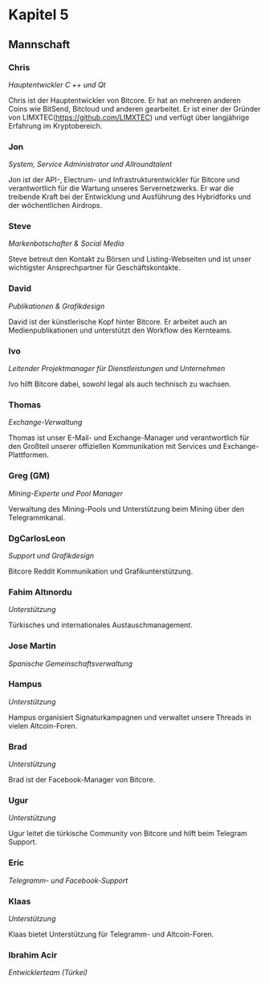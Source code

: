 # Kapitel 5
## Mannschaft

### Chris

*Hauptentwickler C ++ und Qt*

Chris ist der Hauptentwickler von Bitcore. Er hat an mehreren anderen Coins wie BitSend, Bitcloud und anderen gearbeitet. Er ist einer der Gründer von LIMXTEC(https://github.com/LIMXTEC) und verfügt über langjährige Erfahrung im Kryptobereich.

### Jon

*System, Service Administrator und Allroundtalent*

Jon ist der API-, Electrum- und Infrastrukturentwickler für Bitcore und verantwortlich für die Wartung unseres Servernetzwerks. Er war die treibende Kraft bei der Entwicklung und Ausführung des Hybridforks und der wöchentlichen Airdrops.

### Steve

*Markenbotschafter & Social Media*

Steve betreut den Kontakt zu Börsen und Listing-Webseiten und ist unser wichtigster Ansprechpartner für Geschäftskontakte.

### David

*Publikationen & Grafikdesign*

David ist der künstlerische Kopf hinter Bitcore. Er arbeitet auch an Medienpublikationen und unterstützt den Workflow des Kernteams.

### Ivo

*Leitender Projektmanager für Dienstleistungen und Unternehmen*

Ivo hilft Bitcore dabei, sowohl legal als auch technisch zu wachsen.

### Thomas

*Exchange-Verwaltung*

Thomas ist unser E-Mail- und Exchange-Manager und verantwortlich für den Großteil unserer offiziellen Kommunikation mit Services und Exchange-Plattformen.

### Greg (GM)

*Mining-Experte und Pool Manager*

Verwaltung des Mining-Pools und Unterstützung beim Mining über den Telegrammkanal.

### DgCarlosLeon

*Support und Grafikdesign*

Bitcore Reddit Kommunikation und Grafikunterstützung.

### Fahim Altınordu

*Unterstützung*

Türkisches und internationales Austauschmanagement.

### Jose Martin

*Spanische Gemeinschaftsverwaltung*

### Hampus

*Unterstützung*

Hampus organisiert Signaturkampagnen und verwaltet unsere Threads in vielen Altcoin-Foren.

### Brad

*Unterstützung*

Brad ist der Facebook-Manager von Bitcore.

### Ugur

*Unterstützung*

Ugur leitet die türkische Community von Bitcore und hilft beim Telegram Support.

### Eric

*Telegramm- und Facebook-Support*

### Klaas

*Unterstützung*

Klaas bietet Unterstützung für Telegramm- und Altcoin-Foren.

### Ibrahim Acir

*Entwicklerteam (Türkei)*
